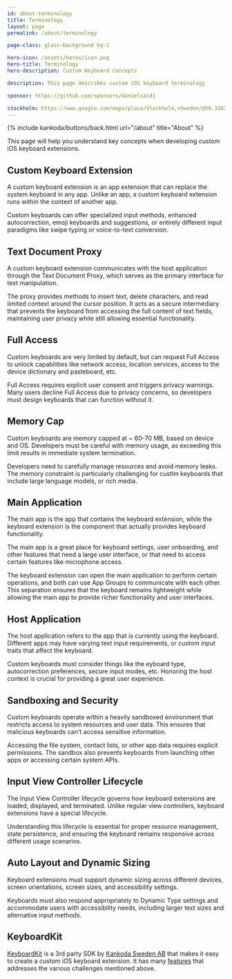 ```yaml
---
id: about-terminology
title: Terminology
layout: page
permalink: /about/terminology

page-class: glass-background bg-1

hero-icon: /assets/heros/icon.png
hero-title: Terminology
hero-description: Custom Keyboard Concepts

description: This page describes custom iOS keyboard terminology

sponsor: https://github.com/sponsors/danielsaidi

stockholm: https://www.google.com/maps/place/Stockholm,+Sweden/@59.3262131,17.8172499,11z/data=!3m1!4b1!4m6!3m5!1s0x465f763119640bcb:0xa80d27d3679d7766!8m2!3d59.3293235!4d18.0685808!16zL20vMDZteHM
---
```


<p>{% include kankoda/buttons/back.html url="/about" title="About" %}</p>


This page will help you understand key concepts when developing custom iOS keyboard extensions.

## Custom Keyboard Extension

A custom keyboard extension is an app extension that can replace the system keyboard in any app. Unlike an app, a custom keyboard extension runs within the context of another app.

Custom keyboards can offer specialized input methods, enhanced autocorrection, emoji keyboards and suggestions, or entirely different input paradigms like swipe typing or voice-to-text conversion.

## Text Document Proxy

A custom keyboard extension communicates with the host application through the Text Document Proxy, which serves as the primary interface for text manipulation. 

The proxy provides methods to insert text, delete characters, and read limited context around the cursor position. It acts as a secure intermediary that prevents the keyboard from accessing the full content of text fields, maintaining user privacy while still allowing essential functionality.

## Full Access

Custom keyboards are very limited by default, but can request Full Access to unlock capabilities like network access, location services, access to the device dictionary and pasteboard, etc.

Full Access requires explicit user consent and triggers privacy warnings. Many users decline Full Access due to privacy concerns, so developers must design keyboards that can function without it.

## Memory Cap

Custom keyboards are memory capped at ~ 60-70 MB, based on device and OS. Developers must be careful with memory usage, as exceeding this limit results in immediate system termination. 

Developers need to carefully manage resources and avoid memory leaks. The memory constraint is particularly challenging for custlm keyboards that include large language models, or rich media.

## Main Application

The main app is the app that contains the keyboard extension, while the keyboard extension is the component that actually provides keyboard functionality.

The main app is a great place for keyboard settings, user onboarding, and other features that need a large user interface, or that need to access certain features like microphone access.

The keyboard extension can open the main application to perform certain operations, and both can use App Groups to communicate with each other. This separation ensures that the keyboard remains lightweight while allowing the main app to provide richer functionality and user interfaces.

## Host Application

The host application refers to the app that is currently using the keyboard. Different apps may have varying text input requirements, or custom input traits that affect the keyboard. 

Custom keyboards must consider things like the eyboard type, autocorrection preferences, secure input modes, etc. Honoring the host context is crucial for providing a great user experience.

## Sandboxing and Security

Custom keyboards operate within a heavily sandboxed environment that restricts access to system resources and user data. This ensures that malicious keyboards can't access sensitive information. 

Accessing the file system, contact lists, or other app data requires explicit permissions. The sandbox also prevents keyboards from launching other apps or accessing certain system APIs.

## Input View Controller Lifecycle

The Input View Controller lifecycle governs how keyboard extensions are loaded, displayed, and terminated. Unlike regular view controllers, keyboard extensions have a special lifecycle.

Understanding this lifecycle is essential for proper resource management, state persistence, and ensuring the keyboard remains responsive across different usage scenarios.

## Auto Layout and Dynamic Sizing

Keyboard extensions must support dynamic sizing across different devices, screen orientations, screen sizes, and accessibility settings. 

Keyboards must also respond appropriately to Dynamic Type settings and accommodate users with accessibility needs, including larger text sizes and alternative input methods.

## KeyboardKit

[KeyboardKit](/) is a 3rd party SDK by [Kankoda Sweden AB](https://kankoda.com) that makes it easy to create a custom iOS keyboard extension. It has many [features](/features) that addresses the various challenges mentioned above.